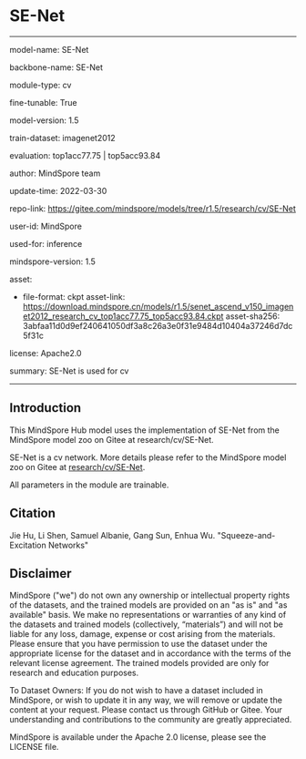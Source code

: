 # SE-Net

---

model-name: SE-Net

backbone-name: SE-Net

module-type: cv

fine-tunable: True

model-version: 1.5

train-dataset: imagenet2012

evaluation: top1acc77.75 | top5acc93.84

author: MindSpore team

update-time: 2022-03-30

repo-link: <https://gitee.com/mindspore/models/tree/r1.5/research/cv/SE-Net>

user-id: MindSpore

used-for: inference

mindspore-version: 1.5

asset:

-
    file-format: ckpt
    asset-link: <https://download.mindspore.cn/models/r1.5/senet_ascend_v150_imagenet2012_research_cv_top1acc77.75_top5acc93.84.ckpt>
    asset-sha256: 3abfaa11d0d9ef240641050df3a8c26a3e0f31e9484d10404a37246d7dc5f31c

license: Apache2.0

summary: SE-Net is used for cv

---

## Introduction

This MindSpore Hub model uses the implementation of SE-Net from the MindSpore model zoo on Gitee at research/cv/SE-Net.

SE-Net is a cv network. More details please refer to the MindSpore model zoo on Gitee at [research/cv/SE-Net](https://gitee.com/mindspore/models/blob/r1.5/research/cv/SE-Net/README.md).

All parameters in the module are trainable.

## Citation

Jie Hu, Li Shen, Samuel Albanie, Gang Sun, Enhua Wu. "Squeeze-and-Excitation Networks"

## Disclaimer

MindSpore ("we") do not own any ownership or intellectual property rights of the datasets, and the trained models are provided on an "as is" and "as available" basis. We make no representations or warranties of any kind of the datasets and trained models (collectively, “materials”) and will not be liable for any loss, damage, expense or cost arising from the materials. Please ensure that you have permission to use the dataset under the appropriate license for the dataset and in accordance with the terms of the relevant license agreement. The trained models provided are only for research and education purposes.

To Dataset Owners: If you do not wish to have a dataset included in MindSpore, or wish to update it in any way, we will remove or update the content at your request. Please contact us through GitHub or Gitee. Your understanding and contributions to the community are greatly appreciated.

MindSpore is available under the Apache 2.0 license, please see the LICENSE file.

